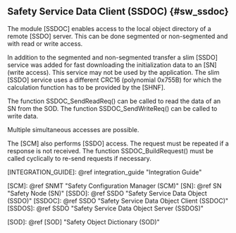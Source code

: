 Safety Service Data Client (SSDOC) {#sw_ssdoc}
-----------------------------------

The module [SSDOC] enables access to the local object directory of a remote [SSDO] server. This can be done segmented or non-segmented and with read or write access.

In addition to the segmented and non-segmented transfer a slim [SSDO] service was added for fast downloading the initialization data to an [SN] (write access). This service may not be used by the application. The slim [SSDO] service uses a different CRC16 (polynomial 0x755B) for which the calculation function has to be provided by the [SHNF].

The function SSDOC_SendReadReq() can be called to read the data of an SN from the SOD. The function SSDOC_SendWriteReq() can be called to write data.

Multiple simultaneous accesses are possible.

The [SCM] also performs [SSDO] access. The request must be repeated if a response is not received. The function SSDOC_BuildRequest()  must be called cyclically to re-send requests if necessary.

[sw_struct]: ../software_structure.png "openSAFETY software structuree"
[INTEGRATION_GUIDE]: @ref integration_guide "Integration Guide"

[SCM]: @ref SNMT "Safety Configuration Manager (SCM)"
[SN]: @ref SN "Safety Node (SN)"
[SSDO]: @ref SSDO "Safety Service Data Object (SSDO)"
[SSDOC]: @ref SSDO "Safety Service Data Object Client (SSDOC)"
[SSDOS]: @ref SSDO "Safety Service Data Object Server (SSDOS)"

[SOD]: @ref [SOD] "Safety Object Dictionary (SOD)"
